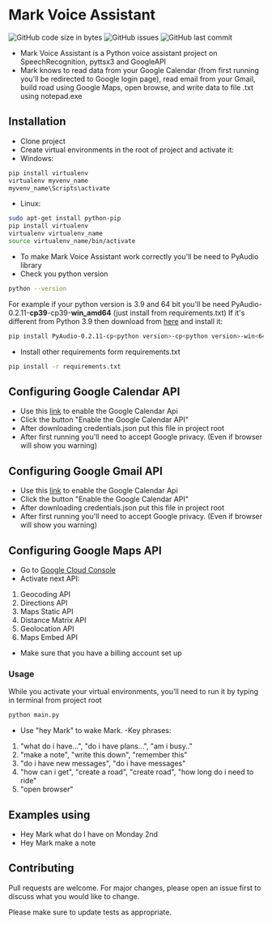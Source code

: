 # Mark Voice Assistant
![GitHub code size in bytes](https://img.shields.io/github/languages/code-size/dannycrief/python-voice-assistant)
![GitHub issues](https://img.shields.io/github/issues/dannycrief/python-voice-assistant)
![GitHub last commit](https://img.shields.io/github/last-commit/dannycrief/python-voice-assistant)
- Mark Voice Assistant is a Python voice assistant project on SpeechRecognition, pyttsx3 and GoogleAPI
- Mark knows to read data from your Google Calendar (from first running you'll be redirected to Google login page), read email from your Gmail, build road using Google Maps, open browse, and write data to file .txt using notepad.exe

## Installation
- Clone project
- Create virtual environments in the root of project and activate it:
- Windows:
```bash
pip install virtualenv
virtualenv myvenv_name
myvenv_name\Scripts\activate
```
- Linux:
```bash
sudo apt-get install python-pip
pip install virtualenv
virtualenv virtualenv_name
source virtualenv_name/bin/activate
```
- To make Mark Voice Assistant work correctly you'll be need to PyAudio library
- Check you python version
```bash
python --version
```
For example if your python version is 3.9 and 64 bit you'll be need PyAudio-0.2.11-<b>cp39</b>-cp39-<b>win_amd64</b> (just install from requirements.txt)
If it's different from Python 3.9 then download from [here](https://www.lfd.uci.edu/~gohlke/pythonlibs/#pyaudio) and install it:
```bash
pip install PyAudio-0.2.11-cp<python version>-cp<python version>-win<64 or 32 bit>.whl
```
- Install other requirements form requirements.txt
```bash
pip install -r requirements.txt
```
## Configuring Google Calendar API
- Use this [link](https://developers.google.com/calendar/quickstart/python) to enable the Google Calendar Api
- Click the button "Enable the Google Calendar API"
- After downloading credentials.json put this file in project root
- After first running you'll need to accept Google privacy. (Even if browser will show you warning)

## Configuring Google  Gmail API
- Use this [link](https://developers.google.com/gmail/api/quickstart/python) to enable the Google Calendar Api
- Click the button "Enable the Google Calendar API"
- After downloading credentials.json put this file in project root
- After first running you'll need to accept Google privacy. (Even if browser will show you warning)

## Configuring Google  Maps API
- Go to [Google Cloud Console](https://console.cloud.google.com/)
- Activate next API:
1. Geocoding API
2. Directions API
3. Maps Static API
4. Distance Matrix API
5. Geolocation API
6. Maps Embed API
- Make sure that you have a billing account set up

### Usage
While you activate your virtual environments, you'll need to run it by typing in terminal from project root
```bash
python main.py
```
- Use "hey Mark" to wake Mark.
-Key phrases:
 1. "what do i have...", "do i have plans...", "am i busy.."
 2. "make a note", "write this down", "remember this"
 3. "do i have new messages", "do i have messages"
 4. "how can i get", "create a road", "create road", "how long do i need to ride"
 5. "open browser"
## Examples using
- Hey Mark what do I have on Monday 2nd
- Hey Mark make a note
## Contributing
Pull requests are welcome. For major changes, please open an issue first to discuss what you would like to change.

Please make sure to update tests as appropriate.
